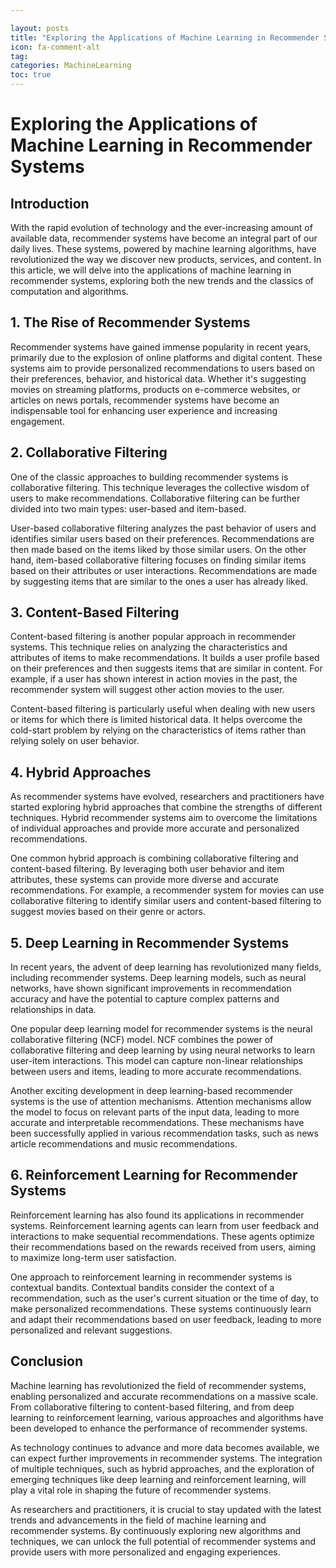 ```yaml
---

layout: posts
title: "Exploring the Applications of Machine Learning in Recommender Systems"
icon: fa-comment-alt
tag:      
categories: MachineLearning
toc: true
---
```




# Exploring the Applications of Machine Learning in Recommender Systems

## Introduction

With the rapid evolution of technology and the ever-increasing amount of available data, recommender systems have become an integral part of our daily lives. These systems, powered by machine learning algorithms, have revolutionized the way we discover new products, services, and content. In this article, we will delve into the applications of machine learning in recommender systems, exploring both the new trends and the classics of computation and algorithms.

## 1. The Rise of Recommender Systems

Recommender systems have gained immense popularity in recent years, primarily due to the explosion of online platforms and digital content. These systems aim to provide personalized recommendations to users based on their preferences, behavior, and historical data. Whether it's suggesting movies on streaming platforms, products on e-commerce websites, or articles on news portals, recommender systems have become an indispensable tool for enhancing user experience and increasing engagement.

## 2. Collaborative Filtering

One of the classic approaches to building recommender systems is collaborative filtering. This technique leverages the collective wisdom of users to make recommendations. Collaborative filtering can be further divided into two main types: user-based and item-based.

User-based collaborative filtering analyzes the past behavior of users and identifies similar users based on their preferences. Recommendations are then made based on the items liked by those similar users. On the other hand, item-based collaborative filtering focuses on finding similar items based on their attributes or user interactions. Recommendations are made by suggesting items that are similar to the ones a user has already liked.

## 3. Content-Based Filtering

Content-based filtering is another popular approach in recommender systems. This technique relies on analyzing the characteristics and attributes of items to make recommendations. It builds a user profile based on their preferences and then suggests items that are similar in content. For example, if a user has shown interest in action movies in the past, the recommender system will suggest other action movies to the user.

Content-based filtering is particularly useful when dealing with new users or items for which there is limited historical data. It helps overcome the cold-start problem by relying on the characteristics of items rather than relying solely on user behavior.

## 4. Hybrid Approaches

As recommender systems have evolved, researchers and practitioners have started exploring hybrid approaches that combine the strengths of different techniques. Hybrid recommender systems aim to overcome the limitations of individual approaches and provide more accurate and personalized recommendations.

One common hybrid approach is combining collaborative filtering and content-based filtering. By leveraging both user behavior and item attributes, these systems can provide more diverse and accurate recommendations. For example, a recommender system for movies can use collaborative filtering to identify similar users and content-based filtering to suggest movies based on their genre or actors.

## 5. Deep Learning in Recommender Systems

In recent years, the advent of deep learning has revolutionized many fields, including recommender systems. Deep learning models, such as neural networks, have shown significant improvements in recommendation accuracy and have the potential to capture complex patterns and relationships in data.

One popular deep learning model for recommender systems is the neural collaborative filtering (NCF) model. NCF combines the power of collaborative filtering and deep learning by using neural networks to learn user-item interactions. This model can capture non-linear relationships between users and items, leading to more accurate recommendations.

Another exciting development in deep learning-based recommender systems is the use of attention mechanisms. Attention mechanisms allow the model to focus on relevant parts of the input data, leading to more accurate and interpretable recommendations. These mechanisms have been successfully applied in various recommendation tasks, such as news article recommendations and music recommendations.

## 6. Reinforcement Learning for Recommender Systems

Reinforcement learning has also found its applications in recommender systems. Reinforcement learning agents can learn from user feedback and interactions to make sequential recommendations. These agents optimize their recommendations based on the rewards received from users, aiming to maximize long-term user satisfaction.

One approach to reinforcement learning in recommender systems is contextual bandits. Contextual bandits consider the context of a recommendation, such as the user's current situation or the time of day, to make personalized recommendations. These systems continuously learn and adapt their recommendations based on user feedback, leading to more personalized and relevant suggestions.

## Conclusion

Machine learning has revolutionized the field of recommender systems, enabling personalized and accurate recommendations on a massive scale. From collaborative filtering to content-based filtering, and from deep learning to reinforcement learning, various approaches and algorithms have been developed to enhance the performance of recommender systems.

As technology continues to advance and more data becomes available, we can expect further improvements in recommender systems. The integration of multiple techniques, such as hybrid approaches, and the exploration of emerging techniques like deep learning and reinforcement learning, will play a vital role in shaping the future of recommender systems.

As researchers and practitioners, it is crucial to stay updated with the latest trends and advancements in the field of machine learning and recommender systems. By continuously exploring new algorithms and techniques, we can unlock the full potential of recommender systems and provide users with more personalized and engaging experiences.